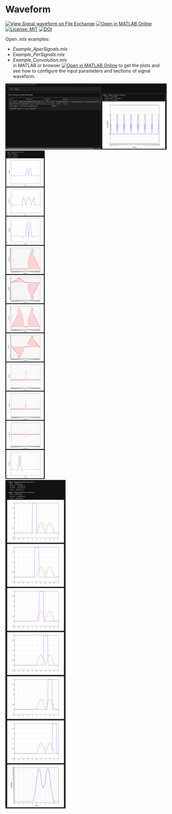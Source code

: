 # Waveform
[![View Signal waveform on File Exchange](https://www.mathworks.com/matlabcentral/images/matlab-file-exchange.svg)](https://ch.mathworks.com/matlabcentral/fileexchange/129564-signal-waveform)  [![Open in MATLAB Online](https://www.mathworks.com/images/responsive/global/open-in-matlab-online.svg)](https://matlab.mathworks.com/open/github/v1?repo=etfovac/waveform)  [![License: MIT](https://img.shields.io/badge/License-MIT-blue.svg)](https://github.com/etfovac/waveform/blob/master/LICENSE)  [![DOI](https://zenodo.org/badge/405387678.svg)](https://zenodo.org/badge/latestdoi/405387678) 

Open *.mlx* examples:  
  -  *Example_AperSignals.mlx*  
  -  *Example_PerSignals.mlx*  
  -  *Example_Convolution.mlx*   
in MATLAB or browser [![Open in MATLAB Online](https://www.mathworks.com/images/responsive/global/open-in-matlab-online.svg)](https://matlab.mathworks.com/open/github/v1?repo=etfovac/waveform) to get the plots and see how to configure the input parameters and sections of signal waveform.

<a href="https://github.com/etfovac/waveform/blob/main/graphics/periodic.png"><img src="https://github.com/etfovac/waveform/blob/main/graphics/periodic.png"></a>  
<a href="https://github.com/etfovac/waveform/blob/main/graphics/aperiodic.png"><img src="https://github.com/etfovac/waveform/blob/main/graphics/aperiodic.png"></a>  
<a href="https://github.com/etfovac/waveform/blob/main/graphics/convolution.png"><img src="https://github.com/etfovac/waveform/blob/main/graphics/convolution.png"></a>  

